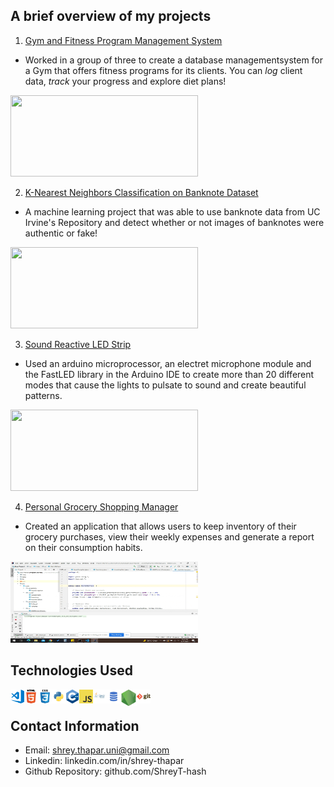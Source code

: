 ## A brief overview of my projects
1. [Gym and Fitness Program Management System](https://www.students.cs.ubc.ca/~tshrey/CPSC304Project_project_f3v2b_j8f2b_l0d9/)
* Worked in a group of three to create a database managementsystem for a Gym that offers fitness programs for its
clients. You can *log* client data, *track* your progress and explore diet plans!
<img src = "./blob/24b8beb4921cf6de641bd30774897cde11e67535/media-src/DBMS%20recording.gif" width = "300" height = "130" />

2. [K-Nearest Neighbors Classification on Banknote Dataset](https://shreyt-hash.github.io/DSCI-100-KNN-Classification/)
 * A machine learning project that was able to use banknote data from UC Irvine's Repository and detect whether or not images of banknotes were authentic or fake! 
 <img src = "./blob/24b8beb4921cf6de641bd30774897cde11e67535/media-src/DSCI%20recording.gif" width = "300" height = "130"/>

3. [Sound Reactive LED Strip](https://github.com/ShreyT-hash/DIY-LED-Visualizer)
 * Used an arduino microprocessor, an electret microphone module and the FastLED library in the Arduino IDE to
create more than 20 different modes that cause the lights to pulsate to sound and create beautiful patterns.
<img src = "https://j.gifs.com/XQQNll.gif" width = "300" height = "130"/>

4. [Personal Grocery Shopping Manager](https://github.com/ShreyT-hash/Grocery-Tracker)
* Created an application that allows users to keep inventory of their grocery purchases, view their weekly expenses and
generate a report on their consumption habits.
<img src = "https://github.com/ShreyT-hash/hello-world/blob/24b8beb4921cf6de641bd30774897cde11e67535/media-src/grocery%20recording.gif" width = "300" height = "130"/>

## Technologies Used 

<img align="left" alt="Visual Studio Code" width="22px" src="https://raw.githubusercontent.com/github/explore/80688e429a7d4ef2fca1e82350fe8e3517d3494d/topics/visual-studio-code/visual-studio-code.png" />


<img align="left" alt ="HTML5" width="22px" src="https://raw.githubusercontent.com/github/explore/80688e429a7d4ef2fca1e82350fe8e3517d3494d/topics/html/html.png"/>
<img align="left" alt="CSS3" width="22px" src="https://raw.githubusercontent.com/github/explore/80688e429a7d4ef2fca1e82350fe8e3517d3494d/topics/css/css.png" />

<img align="left" alt ="Python" width="22px" src="https://raw.githubusercontent.com/github/explore/80688e429a7d4ef2fca1e82350fe8e3517d3494d/topics/python/python.png"/>
<img align="left" alt ="CPP" width="22px" src="https://raw.githubusercontent.com/github/explore/80688e429a7d4ef2fca1e82350fe8e3517d3494d/topics/cpp/cpp.png"/>
<img align="left" alt="JavaScript" width="22px" src="https://raw.githubusercontent.com/github/explore/80688e429a7d4ef2fca1e82350fe8e3517d3494d/topics/javascript/javascript.png" />
<img align="left" alt="Java" width="22px" src="https://raw.githubusercontent.com/github/explore/80688e429a7d4ef2fca1e82350fe8e3517d3494d/topics/java/java.png" />

<img align="left" alt="SQL" width="22px" src="https://raw.githubusercontent.com/github/explore/80688e429a7d4ef2fca1e82350fe8e3517d3494d/topics/sql/sql.png" />



<img align="left" alt="Node.js" width="26px" src="https://raw.githubusercontent.com/github/explore/80688e429a7d4ef2fca1e82350fe8e3517d3494d/topics/nodejs/nodejs.png" />
<img align="left" alt="Git" width="22px" src="https://raw.githubusercontent.com/github/explore/80688e429a7d4ef2fca1e82350fe8e3517d3494d/topics/git/git.png" />

<br>

 

## Contact Information
- Email: shrey.thapar.uni@gmail.com 
- Linkedin: linkedin.com/in/shrey-thapar
- Github Repository: github.com/ShreyT-hash
